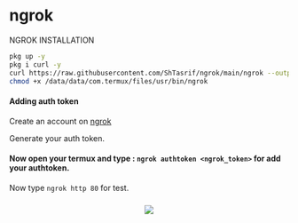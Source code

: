 # ngrok
NGROK INSTALLATION 

````bash 
pkg up -y
pkg i curl -y
curl https://raw.githubusercontent.com/ShTasrif/ngrok/main/ngrok --output /data/data/com.termux/files/usr/bin/ngrok
chmod +x /data/data/com.termux/files/usr/bin/ngrok
````
#### Adding auth token

<p>Create an account on <a href="https://ngrok.com/">ngrok</a></p>

<p>Generate your auth token.</p>

#### Now open your termux and type : `ngrok authtoken <ngrok_token>` for add your authtoken.


Now type `ngrok http 80` for test.

### <p align="center"><img src="https://raw.githubusercontent.com/ITSN0B1T4/itsn0b1t4/main/img/ngrok.png"></p>

